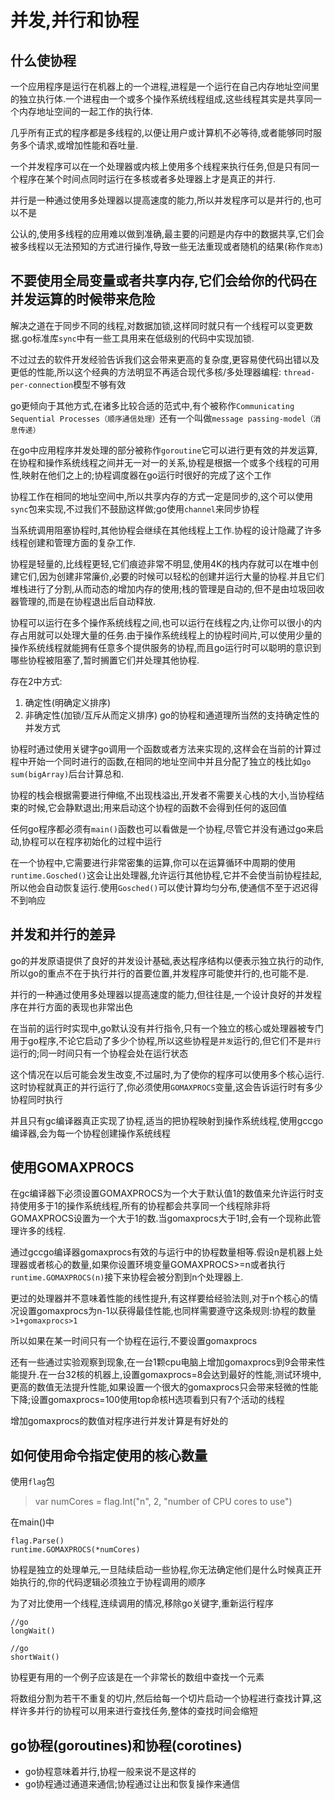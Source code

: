 # 并发,并行和协程
## 什么使协程
一个应用程序是运行在机器上的一个进程,进程是一个运行在自己内存地址空间里的独立执行体.一个进程由一个或多个操作系统线程组成,这些线程其实是共享同一个内存地址空间的一起工作的执行体.

几乎所有正式的程序都是多线程的,以便让用户或计算机不必等待,或者能够同时服务多个请求,或增加性能和吞吐量.

一个并发程序可以在一个处理器或内核上使用多个线程来执行任务,但是只有同一个程序在某个时间点同时运行在多核或者多处理器上才是真正的并行.

并行是一种通过使用多处理器以提高速度的能力,所以并发程序可以是并行的,也可以不是

公认的,使用多线程的应用难以做到准确,最主要的问题是内存中的数据共享,它们会被多线程以无法预知的方式进行操作,导致一些无法重现或者随机的结果(称作`竞态`)

不要使用全局变量或者共享内存,它们会给你的代码在并发运算的时候带来危险
-

解决之道在于同步不同的线程,对数据加锁,这样同时就只有一个线程可以变更数据.go标准库`sync`中有一些工具用来在低级别的代码中实现加锁.

不过过去的软件开发经验告诉我们这会带来更高的复杂度,更容易使代码出错以及更低的性能,所以这个经典的方法明显不再适合现代多核/多处理器编程:
`thread-per-connection`模型不够有效

go更倾向于其他方式,在诸多比较合适的范式中,有个被称作`Communicating Sequential Processes（顺序通信处理）`还有一个叫做`message passing-model（消息传递）`

在go中应用程序并发处理的部分被称作`goroutine`它可以进行更有效的并发运算,在协程和操作系统线程之间并无一对一的关系,协程是根据一个或多个线程的可用性,映射在他们之上的;协程调度器在go运行时很好的完成了这个工作

协程工作在相同的地址空间中,所以共享内存的方式一定是同步的,这个可以使用`sync`包来实现,不过我们不鼓励这样做;go使用`channel`来同步协程

当系统调用阻塞协程时,其他协程会继续在其他线程上工作.协程的设计隐藏了许多线程创建和管理方面的复杂工作.

协程是轻量的,比线程更轻,它们痕迹非常不明显,使用4K的栈内存就可以在堆中创建它们,因为创建非常廉价,必要的时候可以轻松的创建并运行大量的协程.并且它们堆栈进行了分割,从而动态的增加内存的使用;栈的管理是自动的,但不是由垃圾回收器管理的,而是在协程退出后自动释放.

协程可以运行在多个操作系统线程之间,也可以运行在线程之内,让你可以很小的内存占用就可以处理大量的任务.由于操作系统线程上的协程时间片,可以使用少量的操作系统线程就能拥有任意多个提供服务的协程,而且go运行时可以聪明的意识到哪些协程被阻塞了,暂时搁置它们并处理其他协程.

存在2中方式:

1. 确定性(明确定义排序)
2. 非确定性(加锁/互斥从而定义排序)
go的协程和通道理所当然的支持确定性的并发方式

协程时通过使用关键字go调用一个函数或者方法来实现的,这样会在当前的计算过程中开始一个同时进行的函数,在相同的地址空间中并且分配了独立的栈比如`go sum(bigArray)`后台计算总和.

协程的栈会根据需要进行伸缩,不出现栈溢出,开发者不需要关心栈的大小,当协程结束的时候,它会静默退出;用来启动这个协程的函数不会得到任何的返回值

任何go程序都必须有`main()`函数也可以看做是一个协程,尽管它并没有通过go来启动,协程可以在程序初始化的过程中运行

在一个协程中,它需要进行非常密集的运算,你可以在运算循环中周期的使用`runtime.Gosched()`这会让出处理器,允许运行其他协程,它并不会使当前协程挂起,所以他会自动恢复运行.使用`Gosched()`可以使计算均匀分布,使通信不至于迟迟得不到响应

## 并发和并行的差异
go的并发原语提供了良好的并发设计基础,表达程序结构以便表示独立执行的动作,所以go的重点不在于执行并行的首要位置,并发程序可能使并行的,也可能不是.

并行的一种通过使用多处理器以提高速度的能力,但往往是,一个设计良好的并发程序在并行方面的表现也非常出色

在当前的运行时实现中,go默认没有并行指令,只有一个独立的核心或处理器被专门用于go程序,不论它启动了多少个协程,所以这些协程是`并发`运行的,但它们不是`并行`运行的;同一时间只有一个协程会处在运行状态

这个情况在以后可能会发生改变,不过届时,为了使你的程序可以使用多个核心运行.这时协程就真正的并行运行了,你必须使用`GOMAXPROCS`变量,这会告诉运行时有多少协程同时执行

并且只有gc编译器真正实现了协程,适当的把协程映射到操作系统线程,使用gccgo编译器,会为每一个协程创建操作系统线程

## 使用GOMAXPROCS
在gc编译器下必须设置GOMAXPROCS为一个大于默认值1的数值来允许运行时支持使用多于1的操作系统线程,所有的协程都会共享同一个线程除非将GOMAXPROCS设置为一个大于1的数.当gomaxprocs大于1时,会有一个现称此管理许多的线程.

通过gccgo编译器gomaxprocs有效的与运行中的协程数量相等.假设n是机器上处理器或者核心的数量,如果你设置环境变量GOMAXPROCS>=n或者执行`runtime.GOMAXPROCS(n)`接下来协程会被分割到n个处理器上.

更过的处理器并不意味着性能的线性提升,有这样要给经验法则,对于n个核心的情况设置gomaxprocs为n-1以获得最佳性能,也同样需要遵守这条规则:协程的数量`>1+gomaxprocs>1`

所以如果在某一时间只有一个协程在运行,不要设置gomaxprocs

还有一些通过实验观察到现象,在一台1颗cpu电脑上增加gomaxprocs到9会带来性能提升.在一台32核的机器上,设置gomaxprocs=8会达到最好的性能,测试环境中,更高的数值无法提升性能,如果设置一个很大的gomaxprocs只会带来轻微的性能下降;设置gomaxprocs=100使用top命核H选项看到只有7个活动的线程

增加gomaxprocs的数值对程序进行并发计算是有好处的

## 如何使用命令指定使用的核心数量
使用`flag`包
> var numCores = flag.Int("n", 2, "number of CPU cores to use")

在main()中
```
flag.Parse()
runtime.GOMAXPROCS(*numCores)
```

协程是独立的处理单元,一旦陆续启动一些协程,你无法确定他们是什么时候真正开始执行的,你的代码逻辑必须独立于协程调用的顺序

为了对比使用一个线程,连续调用的情况,移除go关键字,重新运行程序
```
//go
longWait()

//go
shortWait()
```

协程更有用的一个例子应该是在一个非常长的数组中查找一个元素

将数组分割为若干不重复的切片,然后给每一个切片启动一个协程进行查找计算,这样许多并行的协程可以用来进行查找任务,整体的查找时间会缩短

## go协程(goroutines)和协程(corotines)
- go协程意味着并行,协程一般来说不是这样的
- go协程通过通道来通信;协程通过让出和恢复操作来通信